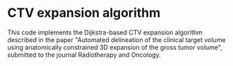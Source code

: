 # CTV expansion algorithm

This code implements the Dijkstra-based CTV expansion algorithm described in the paper "Automated delineation of the clinical target volume using anatomically constrained 3D expansion of the gross tumor volume", submitted to the journal Radiotherapy and Oncology.
